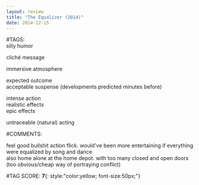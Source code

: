 ```yaml
---  
layout: review  
title: "The Equalizer (2014)"  
date: 2014-12-15  
---  
```

  
#TAGS:  
silly humor  
  
cliché message  
  
immersive atmosphere  
  
expected outcome  
acceptable suspense (developments predicted minutes before)  
  
intense action  
realistic effects  
epic effects  
  
untraceable (natural) acting  
  
#COMMENTS:  
  
feel good bullshit action flick. would've been more entertaining if everything were equalized by song and dance  
also home alone at the home depot. with too many closed and open doors (too obvious/cheap way of portraying conflict)  
  
  
  
  
  
#TAG SCORE: **7**{: style:"color:yellow; font-size:50px;"}  
